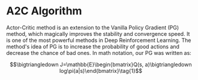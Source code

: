 # A2C Algorithm

Actor-Critic method is an extension to the Vanilla Policy Gradient (PG) method, which magically improves the stability and convergence speed. It is one of the most powerful methods in Deep Reinforcement Learning. The method's idea of PG is to increase the probability of good actions and decrease the chance of bad ones. In math notation, our PG was written as:

$$\bigtriangledown J=\mathbb{E}\begin{bmatrix}Q(s, a)\bigtriangledown log\pi(a|s)\end{bmatrix}\tag{1}$$
